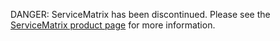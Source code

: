 DANGER: ServiceMatrix has been discontinued. Please see the [ServiceMatrix product page](http://www.particular.net/servicematrix) for more information.
